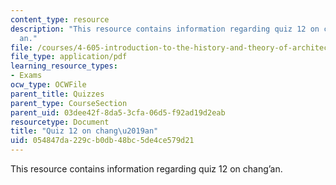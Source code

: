 ```yaml
---
content_type: resource
description: "This resource contains information regarding quiz 12 on chang\u2019\
  an."
file: /courses/4-605-introduction-to-the-history-and-theory-of-architecture-spring-2012/054847da229cb0db48bc5de4ce579d21_MIT4_605S12_quiz12.pdf
file_type: application/pdf
learning_resource_types:
- Exams
ocw_type: OCWFile
parent_title: Quizzes
parent_type: CourseSection
parent_uid: 03dee42f-8da5-3cfa-06d5-f92ad19d2eab
resourcetype: Document
title: "Quiz 12 on chang\u2019an"
uid: 054847da-229c-b0db-48bc-5de4ce579d21
---
```

This resource contains information regarding quiz 12 on chang’an.

